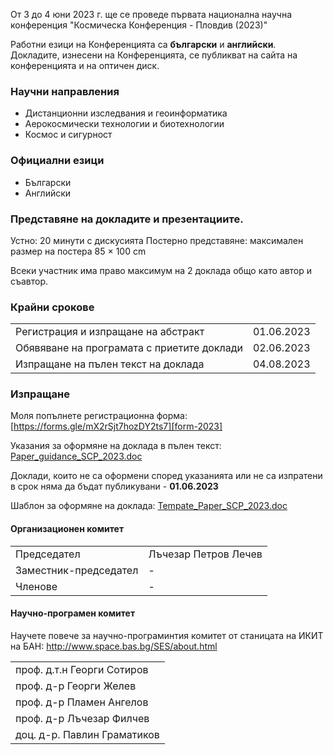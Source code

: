 От 3 до 4 юни 2023 г. ще се проведе първата национална научна конференция "Космическа Конференция - Пловдив (2023)"

Работни езици на Конференцията са **български** и **английски**.
Докладите, изнесени на Конференцията, се публикват на сайта на конференцията и на оптичен диск.


### Научни направления
- Дистанционни изследвания и геоинформатика
- Аерокосмически технологии и биотехнологии
- Космос и сигурност
 
### Официални езици
- Български
- Английски

### Представяне на докладите и презентациите.

Устно: 20 минути с дискусията
Постерно представяне: максимален размер на постера 85 × 100 cm

Всеки участник има право максимум на 2 доклада общо като автор и съавтор.

### Крайни срокове

|                                            |            |
| ------------------------------------------ | ---------- |
| Регистрация и изпращане на абстракт        | 01.06.2023 |
| Обявяване на програмата с приетите доклади | 02.06.2023 |
| Изпращане на пълен текст на доклада        | 04.08.2023 |

### Изпращане

Моля попълнетe регистрационна форма: [https://forms.gle/mX2rSjt7hozDY2ts7][form-2023]

Указания за оформяне на доклада в пълен текст: [Paper_guidance_SCP_2023.doc](../Paper_guidance_SCP_2023.doc)

Доклади, които не са оформени според указанията или не са изпратени в срок няма да бъдат публикувани - **01.06.2023**

Шаблон за оформяне на доклада: [Tempate_Paper_SCP_2023.doc](../Tempate_Paper_SCP_2023.doc)


[form-2023]: https://forms.gle/mX2rSjt7hozDY2ts7

#### Организационен комитет
|                       |                      |
| --------------------- | -------------------- |
| Председател           | Лъчезар Петров Лечев |
| Заместник-председател | -                    |
| Членове               | -                    |


#### Научно-програмен комитет

Научете повече за научно-програминтия комитет от станицата на ИКИТ на БАН: http://www.space.bas.bg/SES/about.html

|                             |
| --------------------------- |
| проф. д.т.н Георги Сотиров  |
| проф. д-р Георги Желев      |
| проф. д-р Пламен Ангелов    |
| проф. д-р Лъчезар Филчев    |
| доц. д-р. Павлин Граматиков |
